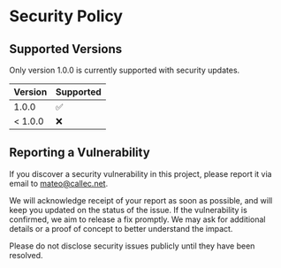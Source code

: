 # Security Policy

## Supported Versions

Only version 1.0.0 is currently supported with security updates.

| Version | Supported          |
| ------- | ------------------ |
| 1.0.0   | :white_check_mark: |
| < 1.0.0 | :x:                |

## Reporting a Vulnerability

If you discover a security vulnerability in this project, please report it via email to [mateo@callec.net](mailto:mateo@callec.net).

We will acknowledge receipt of your report as soon as possible, and will keep you updated on the status of the issue. If the vulnerability is confirmed, we aim to release a fix promptly. We may ask for additional details or a proof of concept to better understand the impact.

Please do not disclose security issues publicly until they have been resolved.
